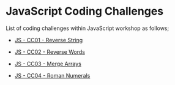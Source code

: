 # JavaScript Coding Challenges

List of coding challenges within JavaScript workshop as follows;

- [JS - CC01 - Reverse String](./CC-01/README.md)

- [JS - CC02 - Reverse Words](./CC-02/README.md)

- [JS - CC03 - Merge Arrays](./CC-03/README.md)

- [JS - CC04 - Roman Numerals](./CC-04/README.md)


